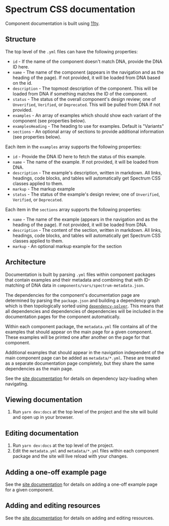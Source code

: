 # Spectrum CSS documentation

Component documentation is built using [11ty](https://www.11ty.dev/docs/getting-started/).

## Structure

The top level of the `.yml` files can have the following properties:

* `id` - If the name of the component doesn't match DNA, provide the DNA ID here.
* `name` - The name of the component (appears in the navigation and as the heading of the page). If not provided, it will be loaded from DNA based on the id.
* `description` - The topmost description of the component. This will be loaded from DNA if something matches the ID of the component.
* `status` - The status of the overall component's design review; one of `Unverified`, `Verified`, or `Deprecated`. This will be pulled from DNA if not provided.
* `examples` - An array of examples which should show each variant of the component (see properties below).
* `examplesHeading` - The heading to use for examples. Default is "Variants"
* `sections` - An optional array of sections to provide additional information (see properties below).

Each item in the `examples` array supports the following properties:

* `id` - Provide the DNA ID here to fetch the status of this example.
* `name` - The name of the example. If not provided, it will be loaded from DNA.
* `description` - The example's description, written in markdown. All links, headings, code blocks, and tables will automatically get Spectrum CSS classes applied to them.
* `markup` - The markup example
* `status` - The status of the example's design review; one of `Unverified`, `Verified`, or `Deprecated`.

Each item in the `sections` array supports the following properties:

* `name` - The name of the example (appears in the navigation and as the heading of the page). If not provided, it will be loaded from DNA.
* `description` - The content of the section, written in markdown. All links, headings, code blocks, and tables will automatically get Spectrum CSS classes applied to them.
* `markup` - An optional markup example for the section

## Architecture

Documentation is built by parsing `.yml` files within component packages that contain examples and their metadata and combining that with ID-matching of DNA data in `components/vars/spectrum-metadata.json`.

The dependencies for the component's documentation page are determined by parsing the `package.json` and building a dependency graph which is then topologically sorted using [`dependency-solver`](https://www.npmjs.com/package/dependency-solver). This means that all dependencies and dependencies of dependencies will be included in the documentation pages for the component automatically.

Within each component package, the `metadata.yml` file contains all of the examples that should appear on the main page for a given component. These examples will be printed one after another on the page for that component.

Additional examples that should appear in the navigation independent of the main component page can be added as `metadata/*.yml`. These are treated as a separate documentation page completely, but they share the same dependencies as the main page.

See the [site documentation](../README.md) for details on dependency lazy-loading when navigating.

## Viewing documentation

1. Run `yarn dev:docs` at the top level of the project and the site will build and open up in your browser.

## Editing documentation

1. Run `yarn dev:docs` at the top level of the project.
2. Edit the `metadata.yml` and `metadata/*.yml` files within each component package and the site will live reload with your changes.

## Adding a one-off example page

See the [site documentation](../README.md) for details on adding a one-off example page for a given component.

## Adding and editing resources

See the [site documentation](../README.md) for details on adding and editing resources.
